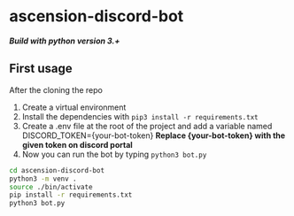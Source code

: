 # ascension-discord-bot

**_Build with python version 3.+_**

## First usage

After the cloning the repo

1. Create a virtual environment
2. Install the dependencies with `pip3 install -r requirements.txt`
3. Create a .env file at the root of the project and add a variable
    named DISCORD_TOKEN={your-bot-token}
    __Replace {your-bot-token} with the given token on discord portal__
4. Now you can run the bot by typing `python3 bot.py`

```bash
cd ascension-discord-bot
python3 -m venv .
source ./bin/activate
pip install -r requirements.txt
python3 bot.py
```

